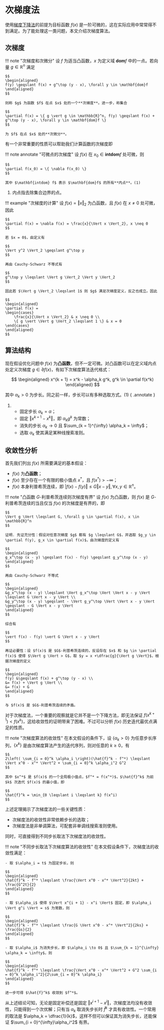 # 次梯度法

使用[梯度下降法](./GradientDescent.md)的前提为目标函数 $f(x)$ 是一阶可微的，这在实际应用中常常得不到满足。为了能处理这一类问题，本文介绍次梯度算法。

## 次梯度

!!! note "次梯度和次微分"
    设 $f$ 为适当凸函数，$x$ 为定义域 $\mathbf{dom} f$ 中的一点。若向量 $g \in \mathbb{R}^n$ 满足

    $$
    \begin{aligned}
    f(y) \geqslant f(x) + g^\top (y - x), \forall y \in \mathbf{dom}f
    \end{aligned}
    $$

    则称 $g$ 为函数 $f$ 在点 $x$ 处的一个**次梯度**。进一步，称集合

    $$
    \partial f(x) = \{ g \vert g \in \mathbb{R}^n, f(y) \geqslant f(x) + g^\top (y - x), \forall y \in \mathbf{dom}f \}
    $$

    为 $f$ 在点 $x$ 处的**次微分**。

有一个非常重要的性质可以帮助我们计算函数的次梯度即

!!! note annotate "可微点的次梯度"
    设 $f(x)$ 在 $x_0 \in \mathbf{intdom}f$ 处可微，则

    $$
    \partial f(x_0) = \{ \nabla f(x_0) \}
    $$

    其中 $\mathbf{intdom} f$ 表示 $\mathbf{dom}f$ 的所有**内点**。(1)

1.  内点指去除集合边界的点。

!!! example "次梯度的计算"
    设 $f(x) = \Vert x \Vert_2$ 为凸函数，且 $f(x)$ 在 $x \neq 0$ 处可微，因此
    
    $$
    \partial f(x) = \nabla f(x) = \frac{x}{\Vert x \Vert_2}, x \neq 0
    $$

    若 $x = 0$，由定义有

    $$
    \Vert y^2 \Vert_2 \geqslant g^\top y
    $$

    再由 Cauchy-Schwarz 不等式有

    $$
    g^\top y \leqslant \Vert g \Vert_2 \Vert y \Vert_2
    $$

    因此若 $\Vert g \Vert_2 \leqslant 1$ 则 $g$ 满足次梯度定义，反之也成立。因此

    $$
    \begin{aligned}
    \partial f(x) = 
    \begin{cases}
        \frac{x}{\Vert x \Vert_2} & x \neq 0 \\
        \{ g \vert \Vert g \Vert_2 \leqslant 1 \} & x = 0
    \end{cases}
    \end{aligned}
    $$



## 算法结构

现在假设优化问题中 $f(x)$ 为**凸函数**，但不一定可微。对凸函数可以在定义域内点处定义次梯度 $g \in \partial f(x)$，有如下次梯度算法迭代格式：

$$
\begin{aligned}
x^{k + 1} = x^k - \alpha_k g^k, g^k \in \partial f(x^k)
\end{aligned}
$$

其中 $\alpha_k > 0$ 为步长。同之前一样，步长可以有多种选取方式。(1)
{ .annotate }

1.  - 固定步长 $\alpha_k = \alpha$；
    - 固定 $\Vert x^{k + 1} - x^k \Vert$，即 $\alpha_k g^k$ 为常数；
    - 消失的步长 $\alpha_k \to 0$ 且 $\sum_{k = 1}^{\infty} \alpha_k = \infty$；
    - 选取 $\alpha_k$ 使其满足某种线搜索准则。

## 收敛性分析

首先我们列出 $f(x)$ 所需要满足的基本假设：

- $f(x)$ 为**凸函数**；
- $f(x)$ 至少存在一个有限的极小值点 $x^*$，且 $f(x^*) > -\infty$；
- $f(x)$ 本身利普希茨连续，即 $\vert f(x) - f(y) \Vert \leqslant G\Vert x - y \Vert, \forall x, y \in \mathbb{R}^n$。

!!! note "凸函数 $G$-利普希茨连续则次梯度有界"
    设 $f(x)$ 为凸函数，则 $f(x)$ 是 $G$-利普希茨连续的当且仅当 $f(x)$ 的次梯度是有界的，即

    $$
    \Vert g \Vert \leqslant G, \forall g \in \partial f(x), x \in \mathbb{R}^n
    $$

    证明. 先证充分性：假设对任意次梯度 $g$ 都有 $g \leqslant G$，并选取 $g_y \in \partial f(y), g_x \in \partial f(x)$，由次梯度的定义有

    $$
    \begin{aligned}
    g_x^\top (x - y) \geqslant f(x) - f(y) \geqslant g_y^\top (x - y)
    \end{aligned}
    $$

    再由 Cauchy-Schwarz 不等式

    $$
    \begin{aligned}
    &g_x^\top (x - y) \leqslant \Vert g_x^\top \Vert \Vert x - y \Vert \leqslant G \Vert x - y \Vert \\
    &g_y^\top (x - y) \geqslant - \Vert g_y^\top \Vert \Vert x - y \Vert \geqslant - G \Vert x - y \Vert
    \end{aligned}
    $$

    综合有

    $$
    \vert f(x) - f(y) \vert G \Vert x - y \Vert
    $$

    再证必要性：设 $f(x)$ 是 $G$-利普希茨连续的，反设存在 $x$ 和 $g \in \partial f(x)$ 使得 $\Vert g \Vert > G$，取 $y = x +\dfrac{g}{\Vert g \Vert}$，根据次梯度的定义

    $$
    \begin{aligned}
    f(y) &\geqslant f(x) + g^\top (y - x) \\
    &= f(x) + \Vert g \Vert \\
    &= f(x) + G
    \end{aligned}
    $$

    与 $f(x)$ 是 $G$-利普希茨连续的矛盾。

对于次梯度法，一个重要的观察就是它并不是一个下降方法，即无法保证 $f(x^{k + 1}) < f(x^k)$，这给收敛性的证明带来了困难。不过可以分析 $f(x)$ 历史迭代最优点满足的性质。

!!! note "次梯度算法的收敛性"
    在本文假设的条件下，设 $\{ \alpha_k > 0 \}$ 为任意步长序列，$\{ x^k \}$ 是由次梯度算法产生的迭代序列，则对任意的 $k \geqslant 0$，有

    $$
    2\left( \sum_{i = 0}^k \alpha_i \right)(\hat{f}^k - f^*) \leqslant \Vert x^0 - x^* \Vert^2 + \sum_{i = 0}^k \alpha_i^2 G^2
    $$

    其中 $x^*$ 是 $f(x)$ 的一个全局极小值点，$f^* = f(x^*)$，$\hat{f}^k$ 为前 $k$ 次迭代 $f(x)$ 的最小值，即

    $$
    \hat{f}^k = \min_{0 \leqslant i \leqslant k} f(x^i)
    $$

上述定理揭示了次梯度法的一些关键性质：

- 次梯度法的收敛性非常依赖步长的选取；
- 次梯度法是非单调算法，可配套非单调线搜索准则使用。

同时，可直接得到不同步长取法下次梯度法的收敛性。

!!! note "不同步长取法下次梯度算法的收敛性"
    在本文假设条件下，次梯度法的收敛性满足：
    
    - 取 $\alpha_i = t$ 为固定步长，则

    $$
    \begin{aligned}
    \hat{f}^k - f^* \leqslant \frac{\Vert x^0 - x^* \Vert^2}{2kt} + \frac{G^2t}{2}
    \end{aligned}
    $$

    - 取 $\alpha_i$ 使得 $\Vert x^{i + 1} - x^i \Vert$ 固定，即 $\alpha_i \Vert g^i \Vert = s$ 为常数，则

    $$
    \begin{aligned}
    \hat{f}^k - f^* \leqslant \frac{G \Vert x^0 - x^* \Vert^2}{2ks} + \frac{Gs}{2}
    \end{aligned}
    $$

    - 取 $\alpha_i$ 为消失步长，即 $\alpha_i \to 0$ 且 $\sum_{k = 1}^{\infty} \alpha_k = \infty$，则

    $$
    \begin{aligned}
    \hat{f}^k - f^* \leqslant \frac{\Vert x^0 - x^* \Vert^2 + G^2 \sum_{i = 0}^k \alpha_i^2}{2\sum_{i = 0}^k \alpha_i}
    \end{aligned}
    $$

    进一步可得 $\hat{f}^k$ 收敛到 $f^*$。

从上述结论可知，无论是固定补偿还是固定 $\Vert x^{i + 1} - x^i \Vert$，次梯度法均没有收敛性，只能得到一个次优解；只有当 $\alpha_k$ 取消失步长时 $\hat{f}^k$ 才具有收敛性。一个常用的取法是 $\alpha_k = \dfrac{1}{k}$，这样不但可以保证其为消失步长，还能保证 $\sum_{i = 0}^{\infty}\alpha_i^2$ 有界。